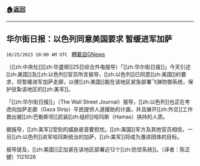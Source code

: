 ###  [:house:返回](README.md)
---


## 华尔街日报：以色列同意美国要求 暂缓进军加萨
`10/25/2023 10:00 AM UTC ` [轉載自GNews](https://gnews.org/articles/1880288)

（[[zh:中央社]][[zh:华盛顿]]25日综合外电报导）「[[zh:华尔街日报]]」今天引述[[zh:美国]]及[[zh:以色列]]官员所言报导，[[zh:以色列]]已同意[[zh:美国]]的要求，将暂缓进军加萨走廊，以便[[zh:美国]]能在该地区紧急部署飞弹防御系统，保护驻紮该地区的[[zh:美军]]。

「[[zh:华尔街日报]]」（The Wall Street Journal）报导，[[zh:以色列]]也正在考虑向加萨走廊（Gaza Strip）平民提供人道援助的计画，并且展开[[zh:外交]]工作救出被[[zh:巴勒斯坦]]武装[[zh:组织]]哈玛斯（Hamas）挟持的人质。

据报导，[[zh:美军]]受到的威胁是首要担忧。[[zh:美国]]军方及其他官员相信，一旦[[zh:以色列]]进军哈玛斯统治的加萨，[[zh:美军]]将成为激进团体的目标。

报导提及，[[zh:美国]]正加紧在该地区部署近12个[[zh:防空系统]]。（译者：陈正健）1121026
